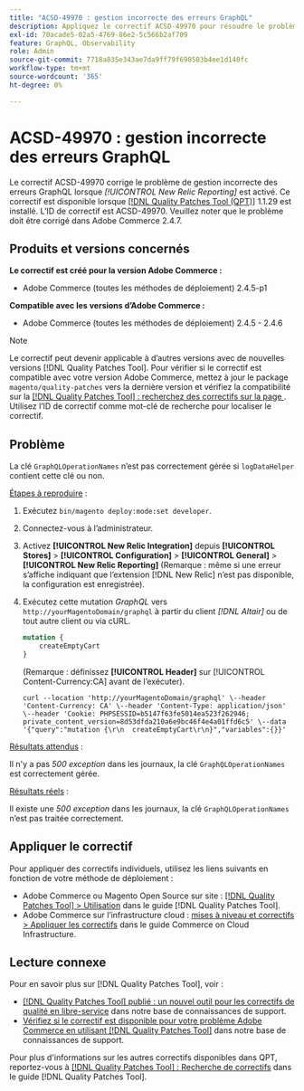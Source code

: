 ```yaml
---
title: "ACSD-49970 : gestion incorrecte des erreurs GraphQL"
description: Appliquez le correctif ACSD-49970 pour résoudre le problème Adobe Commerce en raison duquel les erreurs GraphQL sont mal gérées lorsque [!UICONTROL New Relic Reporting] est activé.
exl-id: 70acade5-02a5-4769-86e2-5c566b2af709
feature: GraphQL, Observability
role: Admin
source-git-commit: 7718a835e343ae7da9ff79f690503b4ee1d140fc
workflow-type: tm+mt
source-wordcount: '365'
ht-degree: 0%

---
```


# ACSD-49970 : gestion incorrecte des erreurs GraphQL

Le correctif ACSD-49970 corrige le problème de gestion incorrecte des erreurs GraphQL lorsque *[!UICONTROL New Relic Reporting]* est activé. Ce correctif est disponible lorsque [[!DNL Quality Patches Tool (QPT)]](/help/announcements/adobe-commerce-announcements/magento-quality-patches-released-new-tool-to-self-serve-quality-patches.md) 1.1.29 est installé. L’ID de correctif est ACSD-49970. Veuillez noter que le problème doit être corrigé dans Adobe Commerce 2.4.7.

## Produits et versions concernés

**Le correctif est créé pour la version Adobe Commerce :**

* Adobe Commerce (toutes les méthodes de déploiement) 2.4.5-p1

**Compatible avec les versions d’Adobe Commerce :**

* Adobe Commerce (toutes les méthodes de déploiement) 2.4.5 - 2.4.6

>[!NOTE]
>
>Le correctif peut devenir applicable à d’autres versions avec de nouvelles versions [!DNL Quality Patches Tool]. Pour vérifier si le correctif est compatible avec votre version Adobe Commerce, mettez à jour le package `magento/quality-patches` vers la dernière version et vérifiez la compatibilité sur la [[!DNL Quality Patches Tool] : recherchez des correctifs sur la page ](https://experienceleague.adobe.com/tools/commerce-quality-patches/index.html?lang=fr). Utilisez l’ID de correctif comme mot-clé de recherche pour localiser le correctif.

## Problème

La clé `GraphQLOperationNames` n’est pas correctement gérée si `logDataHelper` contient cette clé ou non.

<u>Étapes à reproduire</u> :

1. Exécutez `bin/magento deploy:mode:set developer`.
1. Connectez-vous à l’administrateur.
1. Activez **[!UICONTROL New Relic Integration]** depuis **[!UICONTROL Stores]** > **[!UICONTROL Configuration]** > **[!UICONTROL General]** > **[!UICONTROL New Relic Reporting]**
(Remarque : même si une erreur s’affiche indiquant que l’extension [!DNL New Relic] n’est pas disponible, la configuration est enregistrée).
1. Exécutez cette mutation *GraphQL* vers `http://yourMagentoDomain/graphql` à partir du client *[!DNL Altair]* ou de tout autre client ou via cURL.

   ```GraphQL
   mutation {
       createEmptyCart
   }
   ```

   (Remarque : définissez **[!UICONTROL Header]** sur [!UICONTROL Content-Currency:CA] avant de l’exécuter).

   ```cURL
   curl --location 'http://yourMagentoDomain/graphql' \--header 'Content-Currency: CA' \--header 'Content-Type: application/json' \--header 'Cookie: PHPSESSID=b5147f63fe5014ea523f262946; private_content_version=8d53dfda210a6e9bc46f4e4a01ffd6c5' \--data '{"query":"mutation {\r\n  createEmptyCart\r\n}","variables":{}}'
   ```

<u>Résultats attendus</u> :

Il n&#39;y a pas *500 exception* dans les journaux, la clé `GraphQLOperationNames` est correctement gérée.

<u>Résultats réels</u> :

Il existe une *500 exception* dans les journaux, la clé `GraphQLOperationNames` n’est pas traitée correctement.

## Appliquer le correctif

Pour appliquer des correctifs individuels, utilisez les liens suivants en fonction de votre méthode de déploiement :

* Adobe Commerce ou Magento Open Source sur site : [[!DNL Quality Patches Tool] > Utilisation](https://experienceleague.adobe.com/docs/commerce-operations/tools/quality-patches-tool/usage.html?lang=fr) dans le guide [!DNL Quality Patches Tool].
* Adobe Commerce sur l’infrastructure cloud : [mises à niveau et correctifs > Appliquer les correctifs](https://experienceleague.adobe.com/docs/commerce-cloud-service/user-guide/develop/upgrade/apply-patches.html?lang=fr) dans le guide Commerce on Cloud Infrastructure.

## Lecture connexe

Pour en savoir plus sur [!DNL Quality Patches Tool], voir :

* [[!DNL Quality Patches Tool] publié : un nouvel outil pour les correctifs de qualité en libre-service](/help/announcements/adobe-commerce-announcements/magento-quality-patches-released-new-tool-to-self-serve-quality-patches.md) dans notre base de connaissances de support.
* [Vérifiez si le correctif est disponible pour votre problème Adobe Commerce en utilisant  [!DNL Quality Patches Tool]](/help/support-tools/patches-available-in-qpt-tool/check-patch-for-magento-issue-with-magento-quality-patches.md) dans notre base de connaissances de support.

Pour plus d&#39;informations sur les autres correctifs disponibles dans QPT, reportez-vous à [[!DNL Quality Patches Tool] : Recherche de correctifs](https://experienceleague.adobe.com/tools/commerce-quality-patches/index.html?lang=fr) dans le guide [!DNL Quality Patches Tool].
